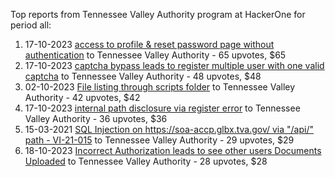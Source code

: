 Top reports from Tennessee Valley Authority program at HackerOne for period all:

1. 17-10-2023 [access to profile & reset password page without authentication](https://hackerone.com/reports/2213337) to Tennessee Valley Authority - 65 upvotes, $65
2. 17-10-2023 [captcha bypass leads to register multiple user with one valid captcha](https://hackerone.com/reports/2213366) to Tennessee Valley Authority - 48 upvotes, $48
3. 02-10-2023 [File listing through scripts folder](https://hackerone.com/reports/2190117) to Tennessee Valley Authority - 42 upvotes, $42
4. 17-10-2023 [internal path disclosure via register error](https://hackerone.com/reports/2213381) to Tennessee Valley Authority - 36 upvotes, $36
5. 15-03-2021 [SQL Injection on https://soa-accp.glbx.tva.gov/ via "/api/" path - VI-21-015](https://hackerone.com/reports/1125752) to Tennessee Valley Authority - 29 upvotes, $29
6. 18-10-2023 [Incorrect Authorization leads to see other users Documents Uploaded](https://hackerone.com/reports/2214049) to Tennessee Valley Authority - 28 upvotes, $28
